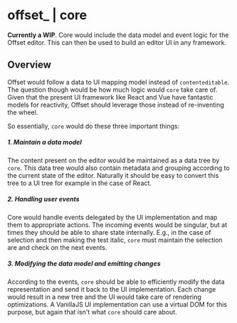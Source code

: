 # offset\_ | core

**Currently a WIP**. Core would include the data model and event logic for the Offset editor. This can then be used to build an editor UI in any framework.

## Overview

Offset would follow a data to UI mapping model instead of `contenteditable`. The question though would be how much logic would `core` take care of. Given that the present UI framework like React and Vue have fantastic models for reactivity, Offset should leverage those instead of re-inventing the wheel.

So essentially, `core` would do these three important things:

##### 1. Maintain a data model

The content present on the editor would be maintained as a data tree by `core`. This data tree would also contain metadata and grouping according to the current state of the editor. Naturally it should be easy to convert this tree to a UI tree for example in the case of React.

##### 2. Handling user events

Core would handle events delegated by the UI implementation and map them to appropriate actions. The incoming events would be singular, but at times they should be able to share state internally. E.g., in the case of selection and then making the test italic, `core` must maintain the selection are and check on the next events.

##### 3. Modifying the data model and emitting changes

According to the events, `core` should be able to efficiently modify the data representation and send it back to the UI implementation. Each change would result in a new tree and the UI would take care of rendering optimizations. A VanillaJS UI implementation can use a virtual DOM for this purpose, but again that isn't what `core` should care about.

